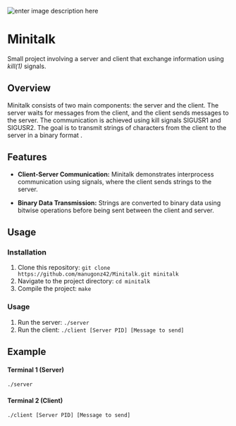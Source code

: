 ![enter image description here](https://res.cloudinary.com/practicaldev/image/fetch/s--5Y59vdPn--/c_imagga_scale,f_auto,fl_progressive,h_420,q_auto,w_1000/https://dev-to-uploads.s3.amazonaws.com/uploads/articles/s5s5kdrvqfyh363utvs2.png)
# Minitalk
Small project involving a server and client that exchange information using *kill(1)* signals.
## Overview

Minitalk consists of two main components: the server and the client. The server waits for messages from the client, and the client sends messages to the server. The communication is achieved using kill signals SIGUSR1 and SIGUSR2.
The goal is to transmit strings of characters from the client to the server in a binary format .

## Features

- **Client-Server Communication:** Minitalk demonstrates interprocess communication using signals, where the client sends strings to the server.

- **Binary Data Transmission:** Strings are converted to binary data using bitwise operations before being sent between the client and server.

## Usage

### Installation
1. Clone this repository: `git clone https://github.com/manugonz42/Minitalk.git minitalk`
2. Navigate to the project directory: `cd minitalk`
3. Compile the project: `make`

### Usage
1. Run the server: `./server`
2. Run the client: `./client [Server PID] [Message to send]`

## Example

#### Terminal 1 (Server)
```bash
./server
```
#### Terminal 2 (Client)
```bash
./client [Server PID] [Message to send]
```
